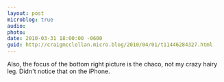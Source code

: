 ```yaml
---
layout: post
microblog: true
audio: 
photo: 
date: 2010-03-31 18:00:00 -0600
guid: http://craigmcclellan.micro.blog/2010/04/01/t11446284327.html
---
```

Also, the focus of the bottom right picture is the chaco, not my crazy hairy leg.  Didn't notice that on the iPhone.
